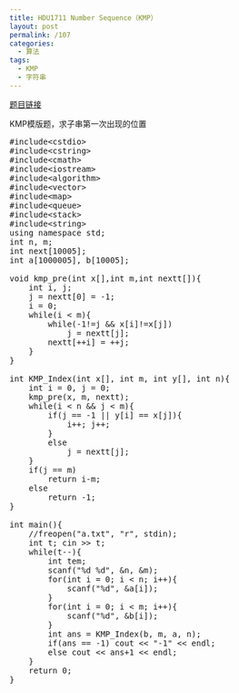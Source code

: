 ```yaml
---
title: HDU1711 Number Sequence（KMP）
layout: post
permalink: /107
categories:
  - 算法
tags:
  - KMP
  - 字符串
---
```

<a href="http://acm.hdu.edu.cn/showproblem.php?pid=1711" target="_blank">题目链接</a>

KMP模版题，求子串第一次出现的位置

<pre class="brush: cpp; title: ; notranslate" title="">#include&lt;cstdio&gt;
#include&lt;cstring&gt;
#include&lt;cmath&gt;
#include&lt;iostream&gt;
#include&lt;algorithm&gt;
#include&lt;vector&gt;
#include&lt;map&gt;
#include&lt;queue&gt;
#include&lt;stack&gt;
#include&lt;string&gt;
using namespace std;
int n, m;
int next[10005];
int a[1000005], b[10005];

void kmp_pre(int x[],int m,int nextt[]){
    int i, j;
    j = nextt[0] = -1;
    i = 0;
    while(i &lt; m){
        while(-1!=j && x[i]!=x[j])
            j = nextt[j];
        nextt[++i] = ++j;
    }
}

int KMP_Index(int x[], int m, int y[], int n){
    int i = 0, j = 0;
    kmp_pre(x, m, nextt);
    while(i &lt; n && j &lt; m){
        if(j == -1 || y[i] == x[j]){
            i++; j++;
        }
        else
            j = nextt[j];
    }
    if(j == m)
        return i-m;
    else
        return -1;
}

int main(){
    //freopen("a.txt", "r", stdin);
    int t; cin &gt;&gt; t;
    while(t--){
        int tem;
        scanf("%d %d", &n, &m);
        for(int i = 0; i &lt; n; i++){
            scanf("%d", &a[i]);
        }
        for(int i = 0; i &lt; m; i++){
            scanf("%d", &b[i]);
        }
        int ans = KMP_Index(b, m, a, n);
        if(ans == -1) cout &lt;&lt; "-1" &lt;&lt; endl;
        else cout &lt;&lt; ans+1 &lt;&lt; endl;
    }
    return 0;
}

</pre>